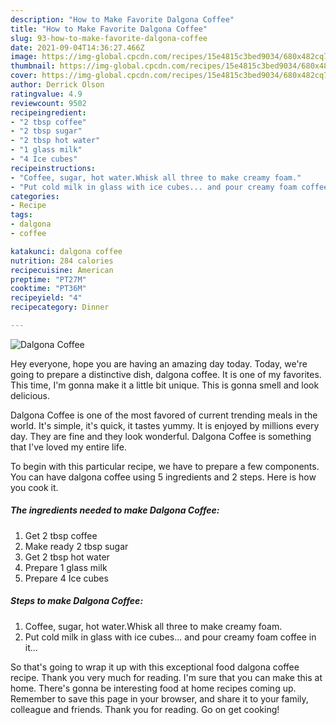 ```yaml
---
description: "How to Make Favorite Dalgona Coffee"
title: "How to Make Favorite Dalgona Coffee"
slug: 93-how-to-make-favorite-dalgona-coffee
date: 2021-09-04T14:36:27.466Z
image: https://img-global.cpcdn.com/recipes/15e4815c3bed9034/680x482cq70/dalgona-coffee-recipe-main-photo.jpg
thumbnail: https://img-global.cpcdn.com/recipes/15e4815c3bed9034/680x482cq70/dalgona-coffee-recipe-main-photo.jpg
cover: https://img-global.cpcdn.com/recipes/15e4815c3bed9034/680x482cq70/dalgona-coffee-recipe-main-photo.jpg
author: Derrick Olson
ratingvalue: 4.9
reviewcount: 9502
recipeingredient:
- "2 tbsp coffee"
- "2 tbsp sugar"
- "2 tbsp hot water"
- "1 glass milk"
- "4 Ice cubes"
recipeinstructions:
- "Coffee, sugar, hot water.Whisk all three to make creamy foam."
- "Put cold milk in glass with ice cubes... and pour creamy foam coffee in it..."
categories:
- Recipe
tags:
- dalgona
- coffee

katakunci: dalgona coffee 
nutrition: 284 calories
recipecuisine: American
preptime: "PT27M"
cooktime: "PT36M"
recipeyield: "4"
recipecategory: Dinner

---
```



![Dalgona Coffee](https://img-global.cpcdn.com/recipes/15e4815c3bed9034/680x482cq70/dalgona-coffee-recipe-main-photo.jpg)

Hey everyone, hope you are having an amazing day today. Today, we're going to prepare a distinctive dish, dalgona coffee. It is one of my favorites. This time, I'm gonna make it a little bit unique. This is gonna smell and look delicious.



Dalgona Coffee is one of the most favored of current trending meals in the world. It's simple, it's quick, it tastes yummy. It is enjoyed by millions every day. They are fine and they look wonderful. Dalgona Coffee is something that I've loved my entire life.


To begin with this particular recipe, we have to prepare a few components. You can have dalgona coffee using 5 ingredients and 2 steps. Here is how you cook it.

<!--inarticleads1-->

##### The ingredients needed to make Dalgona Coffee:

1. Get 2 tbsp coffee
1. Make ready 2 tbsp sugar
1. Get 2 tbsp hot water
1. Prepare 1 glass milk
1. Prepare 4 Ice cubes




<!--inarticleads2-->

##### Steps to make Dalgona Coffee:

1. Coffee, sugar, hot water.Whisk all three to make creamy foam.
1. Put cold milk in glass with ice cubes... and pour creamy foam coffee in it...




So that's going to wrap it up with this exceptional food dalgona coffee recipe. Thank you very much for reading. I'm sure that you can make this at home. There's gonna be interesting food at home recipes coming up. Remember to save this page in your browser, and share it to your family, colleague and friends. Thank you for reading. Go on get cooking!
